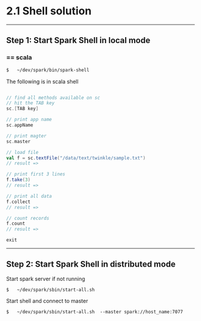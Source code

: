2.1 Shell solution
==================

---------------------------------------
Step 1: Start Spark Shell in local mode
---------------------------------------
### == scala
```bash
$   ~/dev/spark/bin/spark-shell
```

The following is in scala shell
```scala

// find all methods available on sc
// hit the TAB key
sc.[TAB key]

// print app name
sc.appName

// print magter
sc.master

// load file
val f = sc.textFile("/data/text/twinkle/sample.txt")
// result =>

// print first 3 lines
f.take(3)
// result =>

// print all data
f.collect
// result =>

// count records
f.count
// result =>

exit
```


---------------------------------------
Step 2: Start Spark Shell in distributed mode
---------------------------------------

Start  spark server if not running
```
$   ~/dev/spark/sbin/start-all.sh
```

Start shell and connect to master
```
$   ~/dev/spark/sbin/start-all.sh  --master spark://host_name:7077
```
